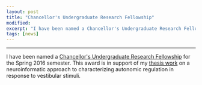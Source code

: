 ```yaml
---
layout: post
title: "Chancellor's Undergraduate Research Fellowship"
modified:
excerpt: "I have been named a Chancellor's Undergraduate Research Fellow at the University of Pittsburgh."
tags: [news]
---
```



---
 I have been named a [Chancellor's Undergraduate Research Fellowship](http://www.honorscollege.pitt.edu/node/860) for the Spring 2016 semester. This award is in support of my [thesis work](http://ethanagbaker.github.io/projects/) on a neuroinformatic approach to characterizing autonomic regulation in response to vestibular stimuli.  

